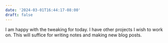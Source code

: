 ```yaml
---
date: '2024-03-01T16:44:17-08:00'
draft: false
---
```

I am happy with the tweaking for today. I have other projects I wish to work on. This will suffice for writing notes and making new blog posts.
